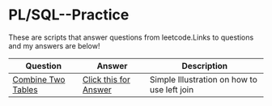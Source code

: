 # PL/SQL--Practice

These are scripts that answer questions from leetcode.Links to questions and my answers are below!

|                Question                       | Answer | Description |      
| --------------------------------------------- | ------ | ------------|
| <a href="https://leetcode.com/problems/combine-two-tables/">Combine Two Tables</a> |<a href="https://github.com/AaqibCogni/SQL--Practice/blob/main/Combine%20Two%20Tables.sql"> Click this for Answer</a> | Simple Illustration on how to use left join |
